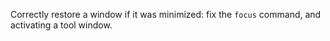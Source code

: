 Correctly restore a window if it was minimized: fix the `focus` command, and activating a tool window.
